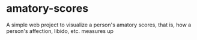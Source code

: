 # amatory-scores

A simple web project to visualize a person's amatory scores, that is, how a person's affection, libido, etc. measures up

